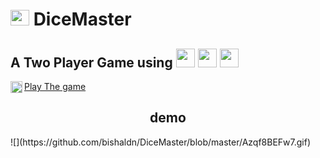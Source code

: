 # <img src="https://img.icons8.com/external-others-inmotus-design/67/000000/external-Dice-dice-others-inmotus-design-4.png"  width="30" height="25" />  DiceMaster
## A Two Player Game using <img src="https://img.icons8.com/color/48/000000/javascript--v1.png" width="30" height="30 "/> <img src="https://img.icons8.com/color/48/000000/html-5--v1.png" width="30" height="30 " /> <img src="https://img.icons8.com/color/48/000000/css3.png"  width="30" height="30 " />
<img align="left" src="https://img.icons8.com/color/48/000000/hand-right-skin-type-2.png"  width="19" height="19"/><a href="https://bishaldn.github.io/DiceMaster/"> Play The game</a>
<h2 align="center">demo</h2>
 ![](https://github.com/bishaldn/DiceMaster/blob/master/Azqf8BEFw7.gif)
